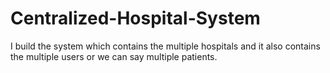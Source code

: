 # Centralized-Hospital-System
 I build the system which contains the multiple hospitals and it also contains the multiple users or we can say multiple patients. 
